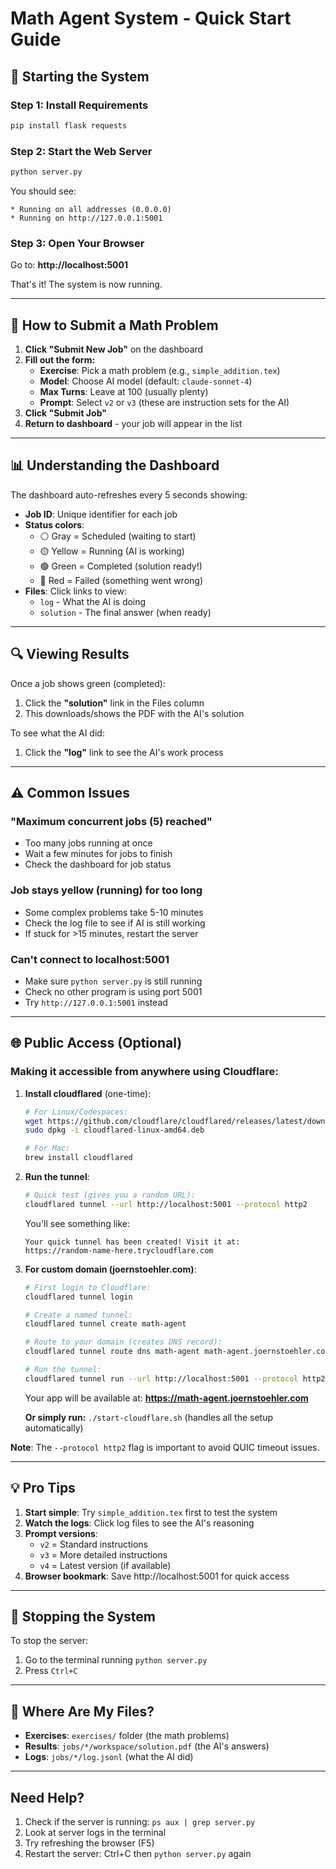 # Math Agent System - Quick Start Guide

## 🚀 Starting the System

### Step 1: Install Requirements
```bash
pip install flask requests
```

### Step 2: Start the Web Server
```bash
python server.py
```
You should see:
```
* Running on all addresses (0.0.0.0)
* Running on http://127.0.0.1:5001
```

### Step 3: Open Your Browser
Go to: **http://localhost:5001**

That's it! The system is now running.

---

## 📝 How to Submit a Math Problem

1. **Click "Submit New Job"** on the dashboard
2. **Fill out the form:**
   - **Exercise**: Pick a math problem (e.g., `simple_addition.tex`)
   - **Model**: Choose AI model (default: `claude-sonnet-4`)
   - **Max Turns**: Leave at 100 (usually plenty)
   - **Prompt**: Select `v2` or `v3` (these are instruction sets for the AI)
3. **Click "Submit Job"**
4. **Return to dashboard** - your job will appear in the list

---

## 📊 Understanding the Dashboard

The dashboard auto-refreshes every 5 seconds showing:

- **Job ID**: Unique identifier for each job
- **Status colors**:
  - ⚪ Gray = Scheduled (waiting to start)
  - 🟡 Yellow = Running (AI is working)
  - 🟢 Green = Completed (solution ready!)
  - 🔴 Red = Failed (something went wrong)
- **Files**: Click links to view:
  - `log` - What the AI is doing
  - `solution` - The final answer (when ready)

---

## 🔍 Viewing Results

Once a job shows green (completed):
1. Click the **"solution"** link in the Files column
2. This downloads/shows the PDF with the AI's solution

To see what the AI did:
1. Click the **"log"** link to see the AI's work process

---

## ⚠️ Common Issues

### "Maximum concurrent jobs (5) reached"
- Too many jobs running at once
- Wait a few minutes for jobs to finish
- Check the dashboard for job status

### Job stays yellow (running) for too long
- Some complex problems take 5-10 minutes
- Check the log file to see if AI is still working
- If stuck for >15 minutes, restart the server

### Can't connect to localhost:5001
- Make sure `python server.py` is still running
- Check no other program is using port 5001
- Try `http://127.0.0.1:5001` instead

---

## 🌐 Public Access (Optional)

### Making it accessible from anywhere using Cloudflare:

1. **Install cloudflared** (one-time):
   ```bash
   # For Linux/Codespaces:
   wget https://github.com/cloudflare/cloudflared/releases/latest/download/cloudflared-linux-amd64.deb
   sudo dpkg -i cloudflared-linux-amd64.deb
   
   # For Mac:
   brew install cloudflared
   ```

2. **Run the tunnel**:
   ```bash
   # Quick test (gives you a random URL):
   cloudflared tunnel --url http://localhost:5001 --protocol http2
   ```
   
   You'll see something like:
   ```
   Your quick tunnel has been created! Visit it at:
   https://random-name-here.trycloudflare.com
   ```

3. **For custom domain (joernstoehler.com)**:
   ```bash
   # First login to Cloudflare:
   cloudflared tunnel login
   
   # Create a named tunnel:
   cloudflared tunnel create math-agent
   
   # Route to your domain (creates DNS record):
   cloudflared tunnel route dns math-agent math-agent.joernstoehler.com
   
   # Run the tunnel:
   cloudflared tunnel run --url http://localhost:5001 --protocol http2 math-agent
   ```
   
   Your app will be available at: **https://math-agent.joernstoehler.com**
   
   **Or simply run:** `./start-cloudflare.sh` (handles all the setup automatically)

**Note**: The `--protocol http2` flag is important to avoid QUIC timeout issues.

---

## 💡 Pro Tips

1. **Start simple**: Try `simple_addition.tex` first to test the system
2. **Watch the logs**: Click log files to see the AI's reasoning
3. **Prompt versions**: 
   - `v2` = Standard instructions
   - `v3` = More detailed instructions
   - `v4` = Latest version (if available)
4. **Browser bookmark**: Save http://localhost:5001 for quick access

---

## 🛑 Stopping the System

To stop the server:
1. Go to the terminal running `python server.py`
2. Press `Ctrl+C`

---

## 📁 Where Are My Files?

- **Exercises**: `exercises/` folder (the math problems)
- **Results**: `jobs/*/workspace/solution.pdf` (the AI's answers)
- **Logs**: `jobs/*/log.jsonl` (what the AI did)

---

## Need Help?

1. Check if the server is running: `ps aux | grep server.py`
2. Look at server logs in the terminal
3. Try refreshing the browser (F5)
4. Restart the server: Ctrl+C then `python server.py` again